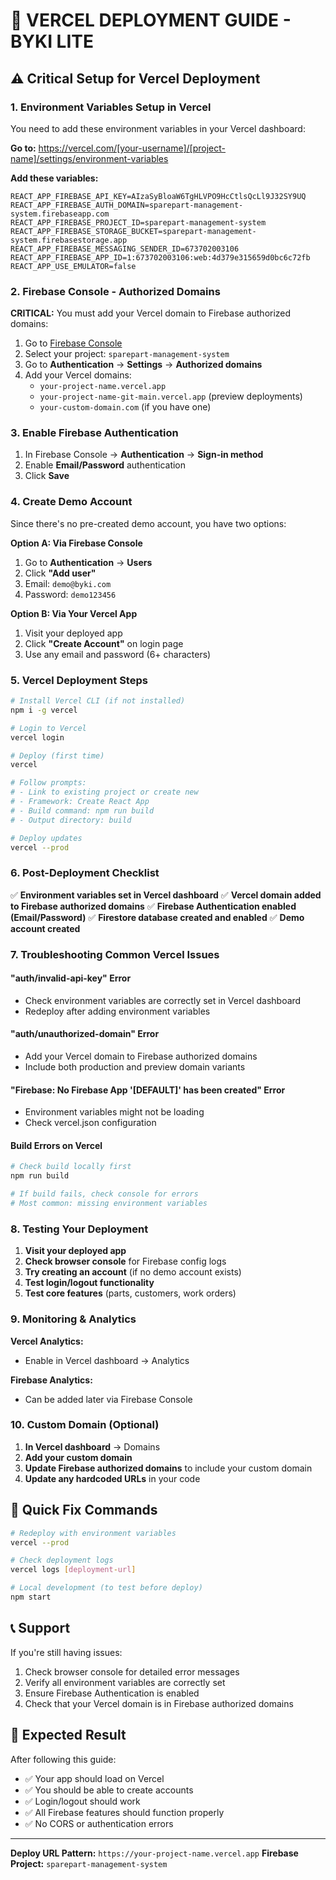 # 🚀 VERCEL DEPLOYMENT GUIDE - BYKI LITE

## ⚠️ Critical Setup for Vercel Deployment

### 1. Environment Variables Setup in Vercel

You need to add these environment variables in your Vercel dashboard:

**Go to:** https://vercel.com/[your-username]/[project-name]/settings/environment-variables

**Add these variables:**

```env
REACT_APP_FIREBASE_API_KEY=AIzaSyBloaW6TgHLVPO9HcCtlsQcLl9J32SY9UQ
REACT_APP_FIREBASE_AUTH_DOMAIN=sparepart-management-system.firebaseapp.com
REACT_APP_FIREBASE_PROJECT_ID=sparepart-management-system
REACT_APP_FIREBASE_STORAGE_BUCKET=sparepart-management-system.firebasestorage.app
REACT_APP_FIREBASE_MESSAGING_SENDER_ID=673702003106
REACT_APP_FIREBASE_APP_ID=1:673702003106:web:4d379e315659d0bc6c72fb
REACT_APP_USE_EMULATOR=false
```

### 2. Firebase Console - Authorized Domains

**CRITICAL:** You must add your Vercel domain to Firebase authorized domains:

1. Go to [Firebase Console](https://console.firebase.google.com/)
2. Select your project: `sparepart-management-system`
3. Go to **Authentication** → **Settings** → **Authorized domains**
4. Add your Vercel domains:
   - `your-project-name.vercel.app`
   - `your-project-name-git-main.vercel.app` (preview deployments)
   - `your-custom-domain.com` (if you have one)

### 3. Enable Firebase Authentication

1. In Firebase Console → **Authentication** → **Sign-in method**
2. Enable **Email/Password** authentication
3. Click **Save**

### 4. Create Demo Account

Since there's no pre-created demo account, you have two options:

**Option A: Via Firebase Console**
1. Go to **Authentication** → **Users**
2. Click **"Add user"**
3. Email: `demo@byki.com`
4. Password: `demo123456`

**Option B: Via Your Vercel App**
1. Visit your deployed app
2. Click **"Create Account"** on login page
3. Use any email and password (6+ characters)

### 5. Vercel Deployment Steps

```bash
# Install Vercel CLI (if not installed)
npm i -g vercel

# Login to Vercel
vercel login

# Deploy (first time)
vercel

# Follow prompts:
# - Link to existing project or create new
# - Framework: Create React App
# - Build command: npm run build
# - Output directory: build

# Deploy updates
vercel --prod
```

### 6. Post-Deployment Checklist

✅ **Environment variables set in Vercel dashboard**
✅ **Vercel domain added to Firebase authorized domains**
✅ **Firebase Authentication enabled (Email/Password)**
✅ **Firestore database created and enabled**
✅ **Demo account created**

### 7. Troubleshooting Common Vercel Issues

#### "auth/invalid-api-key" Error
- Check environment variables are correctly set in Vercel dashboard
- Redeploy after adding environment variables

#### "auth/unauthorized-domain" Error
- Add your Vercel domain to Firebase authorized domains
- Include both production and preview domain variants

#### "Firebase: No Firebase App '[DEFAULT]' has been created" Error
- Environment variables might not be loading
- Check vercel.json configuration

#### Build Errors on Vercel
```bash
# Check build locally first
npm run build

# If build fails, check console for errors
# Most common: missing environment variables
```

### 8. Testing Your Deployment

1. **Visit your deployed app**
2. **Check browser console** for Firebase config logs
3. **Try creating an account** (if no demo account exists)
4. **Test login/logout functionality**
5. **Test core features** (parts, customers, work orders)

### 9. Monitoring & Analytics

**Vercel Analytics:**
- Enable in Vercel dashboard → Analytics

**Firebase Analytics:**
- Can be added later via Firebase Console

### 10. Custom Domain (Optional)

1. **In Vercel dashboard** → Domains
2. **Add your custom domain**
3. **Update Firebase authorized domains** to include your custom domain
4. **Update any hardcoded URLs** in your code

## 🔧 Quick Fix Commands

```bash
# Redeploy with environment variables
vercel --prod

# Check deployment logs
vercel logs [deployment-url]

# Local development (to test before deploy)
npm start
```

## 📞 Support

If you're still having issues:
1. Check browser console for detailed error messages
2. Verify all environment variables are correctly set
3. Ensure Firebase Authentication is enabled
4. Check that your Vercel domain is in Firebase authorized domains

## 🎯 Expected Result

After following this guide:
- ✅ Your app should load on Vercel
- ✅ You should be able to create accounts
- ✅ Login/logout should work
- ✅ All Firebase features should function properly
- ✅ No CORS or authentication errors

---

**Deploy URL Pattern:** `https://your-project-name.vercel.app`
**Firebase Project:** `sparepart-management-system`
